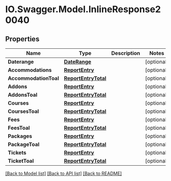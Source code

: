 # IO.Swagger.Model.InlineResponse20040
## Properties

Name | Type | Description | Notes
------------ | ------------- | ------------- | -------------
**Daterange** | [**DateRange**](DateRange.md) |  | [optional] 
**Accommodations** | [**ReportEntry**](ReportEntry.md) |  | [optional] 
**AccommodationToal** | [**ReportEntryTotal**](ReportEntryTotal.md) |  | [optional] 
**Addons** | [**ReportEntry**](ReportEntry.md) |  | [optional] 
**AddonsToal** | [**ReportEntryTotal**](ReportEntryTotal.md) |  | [optional] 
**Courses** | [**ReportEntry**](ReportEntry.md) |  | [optional] 
**CoursesToal** | [**ReportEntryTotal**](ReportEntryTotal.md) |  | [optional] 
**Fees** | [**ReportEntry**](ReportEntry.md) |  | [optional] 
**FeesToal** | [**ReportEntryTotal**](ReportEntryTotal.md) |  | [optional] 
**Packages** | [**ReportEntry**](ReportEntry.md) |  | [optional] 
**PackageToal** | [**ReportEntryTotal**](ReportEntryTotal.md) |  | [optional] 
**Tickets** | [**ReportEntry**](ReportEntry.md) |  | [optional] 
**TicketToal** | [**ReportEntryTotal**](ReportEntryTotal.md) |  | [optional] 

[[Back to Model list]](../README.md#documentation-for-models) [[Back to API list]](../README.md#documentation-for-api-endpoints) [[Back to README]](../README.md)

